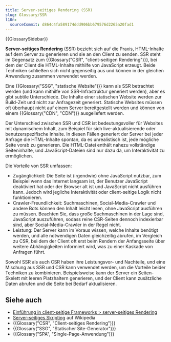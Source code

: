 ```yaml
---
title: Server-seitiges Rendering (SSR)
slug: Glossary/SSR
l10n:
  sourceCommit: d864c4fa589174ddd906bb679576d2265a20fad1
---
```


{{GlossarySidebar}}

**Server-seitiges Rendering** (SSR) bezieht sich auf die Praxis, HTML-Inhalte auf dem Server zu generieren und sie an den Client zu senden. SSR steht im Gegensatz zum {{Glossary("CSR", "client-seitigen Rendering")}}, bei dem der Client die HTML-Inhalte mithilfe von JavaScript erzeugt. Beide Techniken schließen sich nicht gegenseitig aus und können in der gleichen Anwendung zusammen verwendet werden.

Eine {{Glossary("SSG", "statische Website")}} kann als SSR betrachtet werden (und kann mithilfe von SSR-Infrastruktur generiert werden), aber es gibt subtile Unterschiede. Die Inhalte einer statischen Website werden zur Build-Zeit und nicht zur Anfragezeit generiert. Statische Websites müssen oft überhaupt nicht auf einem Server bereitgestellt werden und können von einem {{Glossary("CDN", "CDN")}} ausgeliefert werden.

Der Unterschied zwischen SSR und CSR ist bedeutungsvoller für Websites mit dynamischem Inhalt, zum Beispiel für sich live-aktualisierende oder benutzerspezifische Inhalte. In diesen Fällen generiert der Server bei jeder Anfrage die HTML-Inhalte spontan, da es unrealistisch ist, jede mögliche Seite vorab zu generieren. Die HTML-Datei enthält nahezu vollständige Seiteninhalte, und JavaScript-Dateien sind nur dazu da, um Interaktivität zu ermöglichen.

Die Vorteile von SSR umfassen:

- Zugänglichkeit: Die Seite ist (irgendwie) ohne JavaScript nutzbar, zum Beispiel wenn das Internet langsam ist, der Benutzer JavaScript deaktiviert hat oder der Browser alt ist und JavaScript nicht ausführen kann. Jedoch wird jegliche Interaktivität oder client-seitige Logik nicht funktionieren.
- Crawler-Freundlichkeit: Suchmaschinen, Social-Media-Crawler und andere Bots können den Inhalt leicht lesen, ohne JavaScript ausführen zu müssen. Beachten Sie, dass große Suchmaschinen in der Lage sind, JavaScript auszuführen, sodass reine CSR-Seiten dennoch indexierbar sind, aber Social-Media-Crawler in der Regel nicht.
- Leistung: Der Server kann im Voraus wissen, welche Inhalte benötigt werden, und alle notwendigen Daten gleichzeitig abrufen, im Vergleich zu CSR, bei dem der Client oft erst beim Rendern der Anfangsseite über weitere Abhängigkeiten informiert wird, was zu einer Kaskade von Anfragen führt.

Sowohl SSR als auch CSR haben ihre Leistungsvor- und Nachteile, und eine Mischung aus SSR und CSR kann verwendet werden, um die Vorteile beider Techniken zu kombinieren. Beispielsweise kann der Server ein Seiten-Skelett mit leeren Platzhaltern generieren, und der Client kann zusätzliche Daten abrufen und die Seite bei Bedarf aktualisieren.

## Siehe auch

- [Einführung in client-seitige Frameworks > server-seitiges Rendering](/de/docs/Learn_web_development/Core/Frameworks_libraries/Introduction#server-side_rendering)
- [Server-seitiges Skripting](https://en.wikipedia.org/wiki/Server-side_scripting) auf Wikipedia
- {{Glossary("CSR", "Client-seitiges Rendering")}}
- {{Glossary("SSG", "Statischer Site-Generator")}}
- {{Glossary("SPA", "Single-Page-Anwendung")}}
